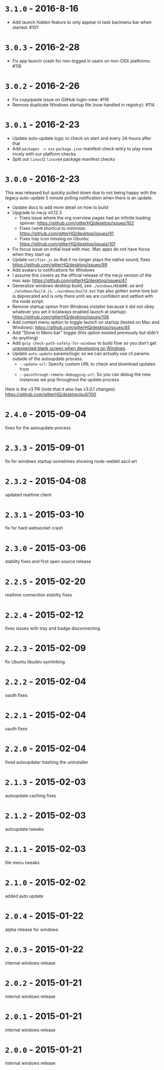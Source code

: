 
# `3.1.0` - 2016-8-16

 - Add launch hidden feature to only appear in task bar/menu bar when started: #107


# `3.0.3` - 2016-2-28

 - Fix app launch crash for non-logged in users on non-OSX platforms: #118


# `3.0.2` - 2016-2-26

 - Fix copy/paste issue on GitHub login-view: #116
 - Remove duplicate Windows startup file (now handled in registry): #114


# `3.0.1` - 2016-2-23

- Update auto-update logic to check on start and every 24-hours after that
- Add `packages -> osx` `package.json` manifest check entry to play more nicely with our platform checks.
- Split out `linux32` `linux64` package manifest checks

# `3.0.0` - 2016-2-23

This was released but quickly pulled down due to not being happy with the legacy auto-update 5 minute polling notification when there is an update.

- Update docs to add more detail on how to build
- Upgrade to nw.js v0.12.3
   - Fixes issue where the org overview pages had an infinite loading spinner: https://github.com/gitterHQ/desktop/issues/102
   - Fixes `Cmd+M` shortcut to minimize: https://github.com/gitterHQ/desktop/issues/91
   - Fixes tray icon missing on Ubuntu: https://github.com/gitterHQ/desktop/issues/101
- Fix focus issue on initial load with mac. Mac apps do not have focus when they start up
- Update `notifier.js` so that it no longer plays the native sound, fixes https://github.com/gitterHQ/desktop/issues/99
- Add avatars to notifications for Windows
- I assume this covers as the official release of the nw.js version of the mac app: https://github.com/gitterHQ/desktop/issues/47
- Generalize windows desktop build, see `./windows/README.md` and `./windows/build.js`. `./windows/build.bat` has also gotten some love but is deprecated and is only there until we are confident and settled with the node script.
- Remove startup option from Windows installer because it did not obey whatever you set it to(always enabled launch at startup): https://github.com/gitterHQ/desktop/issues/106
- Add context menu option to toggle launch on startup (tested on Mac and Windows): https://github.com/gitterHQ/desktop/issues/45
- Add "Show in Menu bar" toggle (this option existed previously but didn't do anything)
- Add `gulp check-path-safety-for-windows` to build flow so you don't get [unexpected blank screen when developing on Windows](https://github.com/gitterHQ/desktop/issues/59)
- Update `auto-update` params/logic so we can actually use cli params outside of the autoupdate process.
   - `--update-url`: Specify custom URL to check and download updates from
   - `--passthrough-remote-debugging-url`: So you can debug the new instances we pop throughout the update process

Here is the v3 PR (note that it also has v3.0.1 changes): https://github.com/gitterHQ/desktop/pull/100

# `2.4.0` - 2015-09-04
fixes for the autoupdate process

# `2.3.3` - 2015-09-01
fix for windows startup sometimes showing node-webkit ascii art

# `2.3.2` - 2015-04-08
updated realtime client

# `2.3.1` - 2015-03-10
fix for hard websocket crash

# `2.3.0` - 2015-03-06
stabilty fixes and first open source release

# `2.2.5` - 2015-02-20
realtime connection stabilty fixes

# `2.2.4` - 2015-02-12
fixes issues with tray and badge disconnecting

# `2.2.3` - 2015-02-09
fix Ubuntu libudev symlinking

# `2.2.2` - 2015-02-04
oauth fixes

# `2.2.1` - 2015-02-04
oauth fixes

# `2.2.0` - 2015-02-04
fixed autoupdater trashing the uninstaller

# `2.1.3` - 2015-02-03
autoupdate caching fixes

# `2.1.2` - 2015-02-03
autoupdate tweaks

# `2.1.1` - 2015-02-03
file menu tweaks

# `2.1.0` - 2015-02-02
added auto update

# `2.0.4` - 2015-01-22
alpha release for windows

# `2.0.3` - 2015-01-22
internal windows release

# `2.0.2` - 2015-01-21
internal windows release

# `2.0.1` - 2015-01-21
internal windows release

# `2.0.0` - 2015-01-21
internal windows release
